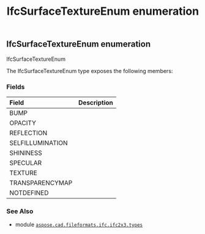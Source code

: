 ﻿---
title: IfcSurfaceTextureEnum enumeration
second_title: Aspose.CAD for Python via .NET API References
description: 
type: docs
weight: 3030
url: /python-net/aspose.cad.fileformats.ifc.ifc2x3.types/ifcsurfacetextureenum/
is_root: false
---

## IfcSurfaceTextureEnum enumeration

IfcSurfaceTextureEnum



The IfcSurfaceTextureEnum type exposes the following members:

### Fields
| Field | Description |
| :- | :- |
| BUMP |  |
| OPACITY |  |
| REFLECTION |  |
| SELFILLUMINATION |  |
| SHININESS |  |
| SPECULAR |  |
| TEXTURE |  |
| TRANSPARENCYMAP |  |
| NOTDEFINED |  |



### See Also
* module [`aspose.cad.fileformats.ifc.ifc2x3.types`](..)
